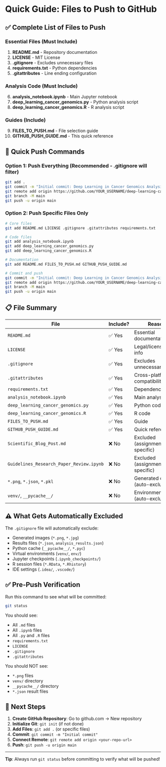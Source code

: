 # Quick Guide: Files to Push to GitHub

## ✅ Complete List of Files to Push

### Essential Files (Must Include)
1. **README.md** - Repository documentation
2. **LICENSE** - MIT License
3. **.gitignore** - Excludes unnecessary files
4. **requirements.txt** - Python dependencies
5. **.gitattributes** - Line ending configuration

### Analysis Code (Must Include)
6. **analysis_notebook.ipynb** - Main Jupyter notebook
7. **deep_learning_cancer_genomics.py** - Python analysis script
8. **deep_learning_cancer_genomics.R** - R analysis script

### Guides (Include)
9. **FILES_TO_PUSH.md** - File selection guide
10. **GITHUB_PUSH_GUIDE.md** - This quick reference

## 🚀 Quick Push Commands

### Option 1: Push Everything (Recommended - .gitignore will filter)
```bash
git add .
git commit -m "Initial commit: Deep Learning in Cancer Genomics Analysis"
git remote add origin https://github.com/YOUR_USERNAME/deep-learning-cancer-genomics.git
git branch -M main
git push -u origin main
```

### Option 2: Push Specific Files Only
```bash
# Core files
git add README.md LICENSE .gitignore .gitattributes requirements.txt

# Code files
git add analysis_notebook.ipynb
git add deep_learning_cancer_genomics.py
git add deep_learning_cancer_genomics.R

# Documentation
git add README.md FILES_TO_PUSH.md GITHUB_PUSH_GUIDE.md

# Commit and push
git commit -m "Initial commit: Deep Learning in Cancer Genomics Analysis"
git remote add origin https://github.com/YOUR_USERNAME/deep-learning-cancer-genomics.git
git branch -M main
git push -u origin main
```

## 📋 File Summary

| File | Include? | Reason |
|------|----------|--------|
| `README.md` | ✅ Yes | Essential documentation |
| `LICENSE` | ✅ Yes | Legal/licensing info |
| `.gitignore` | ✅ Yes | Excludes unnecessary files |
| `.gitattributes` | ✅ Yes | Cross-platform compatibility |
| `requirements.txt` | ✅ Yes | Dependencies |
| `analysis_notebook.ipynb` | ✅ Yes | Main analysis |
| `deep_learning_cancer_genomics.py` | ✅ Yes | Python code |
| `deep_learning_cancer_genomics.R` | ✅ Yes | R code |
| `FILES_TO_PUSH.md` | ✅ Yes | Guide |
| `GITHUB_PUSH_GUIDE.md` | ✅ Yes | Quick reference |
| `Scientific_Blog_Post.md` | ❌ No | Excluded (assignment-specific) |
| `Guidelines_Research_Paper_Review.ipynb` | ❌ No | Excluded (assignment-specific) |
| `*.png`, `*.json`, `*.pkl` | ❌ No | Generated outputs (auto-excluded) |
| `venv/`, `__pycache__/` | ❌ No | Environment/cache (auto-excluded) |

## ⚠️ What Gets Automatically Excluded

The `.gitignore` file will automatically exclude:
- Generated images (`*.png`, `*.jpg`)
- Results files (`*.json`, `analysis_results.json`)
- Python cache (`__pycache__/`, `*.pyc`)
- Virtual environments (`venv/`, `env/`)
- Jupyter checkpoints (`.ipynb_checkpoints/`)
- R session files (`*.RData`, `*.Rhistory`)
- IDE settings (`.idea/`, `.vscode/`)

## ✅ Pre-Push Verification

Run this command to see what will be committed:
```bash
git status
```

You should see:
- All `.md` files
- All `.ipynb` files
- All `.py` and `.R` files
- `requirements.txt`
- `LICENSE`
- `.gitignore`
- `.gitattributes`

You should NOT see:
- `*.png` files
- `venv/` directory
- `__pycache__/` directory
- `*.json` result files

## 📝 Next Steps

1. **Create GitHub Repository**: Go to github.com → New repository
2. **Initialize Git**: `git init` (if not done)
3. **Add Files**: `git add .` (or specific files)
4. **Commit**: `git commit -m "Initial commit"`
5. **Connect Remote**: `git remote add origin <your-repo-url>`
6. **Push**: `git push -u origin main`

---

**Tip**: Always run `git status` before committing to verify what will be pushed!

